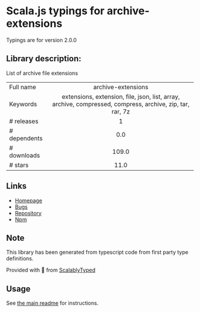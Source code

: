 
# Scala.js typings for archive-extensions

Typings are for version 2.0.0

## Library description:
List of archive file extensions

|                    |                 |
| ------------------ | :-------------: |
| Full name          | archive-extensions |
| Keywords           | extensions, extension, file, json, list, array, archive, compressed, compress, archive, zip, tar, rar, 7z |
| # releases         | 1 |
| # dependents       | 0.0 |
| # downloads        | 109.0 |
| # stars            | 11.0 |

## Links
- [Homepage](https://github.com/sindresorhus/archive-extensions#readme)
- [Bugs](https://github.com/sindresorhus/archive-extensions/issues)
- [Repository](https://github.com/sindresorhus/archive-extensions)
- [Npm](https://www.npmjs.com/package/archive-extensions)
    


## Note
This library has been generated from typescript code from first party type definitions.

Provided with :purple_heart: from [ScalablyTyped](https://github.com/oyvindberg/ScalablyTyped)

## Usage
See [the main readme](../../readme.md) for instructions.


